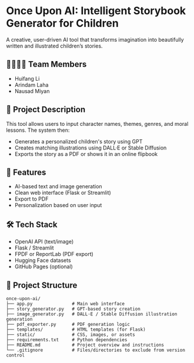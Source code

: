 # Once Upon AI: Intelligent Storybook Generator for Children

A creative, user-driven AI tool that transforms imagination into beautifully written and illustrated children’s stories.

## 👨‍👩‍👧‍👦 Team Members
- Huifang Li
- Arindam Laha
- Nausad Miyan

## 📘 Project Description
This tool allows users to input character names, themes, genres, and moral lessons. The system then:
- Generates a personalized children's story using GPT
- Creates matching illustrations using DALL·E or Stable Diffusion
- Exports the story as a PDF or shows it in an online flipbook

## 🚀 Features
- AI-based text and image generation
- Clean web interface (Flask or Streamlit)
- Export to PDF
- Personalization based on user input

## 🛠️ Tech Stack
- OpenAI API (text/image)
- Flask / Streamlit
- FPDF or ReportLab (PDF export)
- Hugging Face datasets
- GitHub Pages (optional)

## 📂 Project Structure
```plaintext
once-upon-ai/
├── app.py               # Main web interface
├── story_generator.py   # GPT-based story creation
├── image_generator.py   # DALL·E / Stable Diffusion illustration generation
├── pdf_exporter.py      # PDF generation logic
├── templates/           # HTML templates (for Flask)
├── static/              # CSS, images, or assets
├── requirements.txt     # Python dependencies
├── README.md            # Project overview and instructions
└── .gitignore           # Files/directories to exclude from version control
